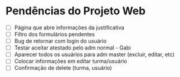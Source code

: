 # Pendências do Projeto Web

- [ ]  Página que abre informações da justificativa 
- [ ]  Filtro dos formulários pendentes
- [ ]  Bug de retornar com login do usuário
- [ ]  Testar aceitar atestado pelo adm normal - Gabi
- [ ]  Aparecer todos os usuários para adm master (excluir, editar, etc)
- [ ]  Colocar informações em editar turma/usuário
- [ ]  Confirmação de delete (turma, usuário)
